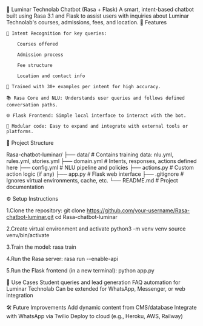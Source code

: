 💬 Luminar Technolab Chatbot (Rasa + Flask)
A smart, intent-based chatbot built using Rasa 3.1 and Flask to assist users with inquiries about Luminar Technolab's courses, admissions, fees, and location.
🚀 Features

    🎯 Intent Recognition for key queries:

        Courses offered

        Admission process

        Fee structure

        Location and contact info

    🧠 Trained with 30+ examples per intent for high accuracy.

    📚 Rasa Core and NLU: Understands user queries and follows defined conversation paths.

    🌐 Flask Frontend: Simple local interface to interact with the bot.

    🧩 Modular code: Easy to expand and integrate with external tools or platforms.

📁 Project Structure


Rasa-chatbot-luminar/
├── data/                 # Contains training data: nlu.yml, rules.yml, stories.yml
├── domain.yml            # Intents, responses, actions defined here
├── config.yml            # NLU pipeline and policies
├── actions.py            # Custom action logic (if any)
├── app.py                # Flask web interface
├── .gitignore            # Ignores virtual environments, cache, etc.
└── README.md             # Project documentation


⚙️ Setup Instructions

1.Clone the repository:
git clone https://github.com/your-username/Rasa-chatbot-luminar.git
cd Rasa-chatbot-luminar

2.Create virtual environment and activate
python3 -m venv venv
source venv/bin/activate

3.Train the model:
rasa train

4.Run the Rasa server:
rasa run --enable-api

5.Run the Flask frontend (in a new terminal):
python app.py

📌 Use Cases
    Student queries and lead generation
    FAQ automation for Luminar Technolab
    Can be extended for WhatsApp, Messenger, or web integration

🛠️ Future Improvements
    Add dynamic content from CMS/database
    Integrate with WhatsApp via Twilio
    Deploy to cloud (e.g., Heroku, AWS, Railway)



